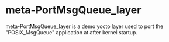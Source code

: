 # meta-PortMsgQueue_layer 
meta-PortMsgQueue_layer is a demo yocto layer used to port the "POSIX_MsgQueue" application at after kernel startup.
